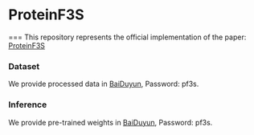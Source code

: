 # ProteinF3S
===
This repository represents the official implementation of the paper:
[ProteinF3S]([https://pan.baidu.com/s/13QdW2BixvJfyL46_Cm2EHQ?pwd=pf3s](https://academic.oup.com/bib/article/26/1/bbae695/7942219))



### Dataset
We provide processed data in [BaiDuyun](https://pan.baidu.com/s/1sBKmuk034cUPlaQIdpo3_Q), Password: pf3s.


### Inference
We provide pre-trained weights in [BaiDuyun](https://pan.baidu.com/s/13QdW2BixvJfyL46_Cm2EHQ?pwd=pf3s), Password: pf3s.

